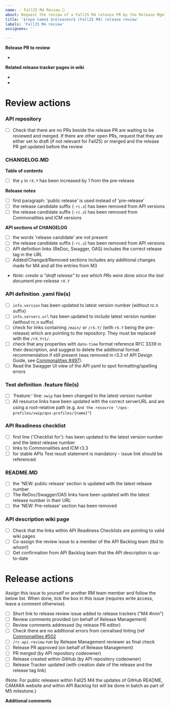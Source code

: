 ```yaml
---
name: 💡 Fall25 M4 Review 🌟
about: Request the review of a Fall25 M4 release PR by the Release Mgmt team
title: '$repo name$ $releasenr$ (Fall25 M4) release review'
labels: 'Fall25 M4 review'
assignees: ''

---
```



**Release PR to review**
<!-- Put here the link to the release PR that need to be reviewed -->

- 

**Related release tracker pages in wiki**
<!-- Put here the link(s) to the release trackers of the API versions which will (pre)-released with the release PR -->

- 
- 

# Review actions

### API repository
- [ ] Check that there are no PRs beside the release PR are waiting to be reviewed and merged. If there are other open PRs, request that they are either set to draft (if not relevant for Fall25) or merged and the release PR get updated before the review

### CHANGELOG.MD 
**Table of contents**
- [ ] the `y` in `rX.Y` has been increased by 1 from the pre-release 

**Release notes**
- [ ] first paragraph: 'public release' is used instead of 'pre-release'
- [ ] the release candidate suffix (`-rc.x`) has been removed from API versions
- [ ] the release candidate suffix (`-rc.x`) has been removed from Commonalities and ICM versions

**API sections of CHANGELOG**
- [ ] the words 'release candidate' are not present
- [ ] the release candidate suffix (`-rc.x`) has been removed from API versions
- [ ] API definition links {ReDoc, Swagger, OAS) includes the correct release tag in the URL
- [ ] Added/Changed/Removed sections includes any additional changes made for M4 and all the entries from M3
- _Note: create a "draft release" to see which PRs were done since the last document pre-release `rX.Y`_

### API definition .yaml file(s)
- [ ] `info.version` has been updated to latest version number (without rc.n suffix)
- [ ] `info.servers.url` has been updated to include latest version number (without rc.n suffix)
- [ ] check for links containing `/main/` or `/rX.Y/` (with `rX.Y` being the pre-release) which are pointing to the repository. They must be replaced with the `/rX.Y+1/`.
- [ ] check that any properties with `date-time` format reference RFC 3339 in their description, and suggest to delete the additional format recommendation if still present (was removed in r3.3 of API Design Guide, see [Commonalities #497](https://github.com/camaraproject/Commonalities/pull/497)).
- [ ] Read the Swagger UI view of the API yaml to spot formatting/spelling errors

### Test definition .feature file(s)
- [ ] 'Feature:' line: `vwip` has been changed to the latest version number
- [ ] All resource links have been updated with the correct serverURL and are using a root-relative path (e.g. `And the resource "/qos-profiles/vwip/qos-profiles/{name}"`)

### API Readiness checklist
- [ ] first line ('Checklist for'): has been updated to the latest version number and the latest release number
- [ ] links to Commonalities and ICM r3.3
- [ ] for stable APIs Test result statement is mandatory - issue link should be referenced

### README.MD
- [ ] the 'NEW: public release' section is updated with the latest release number
- [ ] The ReDoc/Swagger/OAS links have been updated with the latest release number in their URL
- [ ] the 'NEW: Pre-release' section has been removed

### API description wiki page
- [ ] Check that the links within API Readiness Checklists are pointing to valid wiki pages
- [ ] Co-assign the review issue to a member of the API Backlog team (tbd to whom!)
- [ ] Get confirmation from API Backlog team that the API description is up-to-date

# Release actions

Assign this issue to yourself or another RM team member and follow the below list. 
When done, tick the box in this issue (requires write access, leave a comment otherwise). 

- [ ] Short link to release review issue added to release trackers ("M4 #nnn")
- [ ] Review comments provided (on behalf of Release Management)
- [ ] Review comments addressed (by release PR editor)
- [ ] Check there are no additional errors from cenralised linting (ref [Commonalities #502](https://github.com/camaraproject/Commonalities/pull/502)
- [ ] `/rc-api-review` run by Release Management reviewer as final check
- [ ] Release PR approved (on behalf of Release Management)
- [ ] PR merged (by API repository codeowner)
- [ ] Release created within GitHub (by API repository codeowner)
- [ ] Release Tracker updated (with creation date of the release and the release tag link)

(Note: For public releases within Fall25 M4 the updates of GitHub README, CAMARA website and within API Backlog list will be done in batch as part of M5 milestone.)

**Additional comments**
<!-- Add any other comments here as needed. -->
